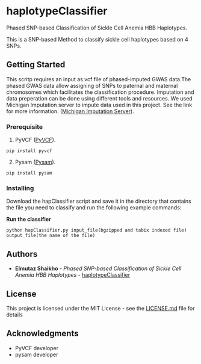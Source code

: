 # haplotypeClassifier
Phased SNP-based Classification of Sickle Cell Anemia HBB Haplotypes.

This is a SNP-based Method to classify sickle cell haplotypes based on 4 SNPs.

## Getting Started

This scritp requires an input as vcf file of phased-imputed GWAS data.The phased GWAS data allow assigning of SNPs to paternal and maternal chromosomes which facilitates the classification procedure. Imputation and data preperation can be done using different tools and resources. We used Michigan Imputation server to impute data used in this project. See the link for more information.
([Michigan Imputation Server](https://imputationserver.sph.umich.edu/start.html#!pages/help)).
### Prerequisite

1. PyVCF ([PyVCF](https://github.com/jamescasbon/PyVCF)).

```
pip install pyvcf
```
          
2. Pysam ([Pysam](https://github.com/pysam-developers/pysam)).


```
pip install pysam
```
          
### Installing

Download the hapClassifier script and save it in the directory that contains the file you need to classify and run the following example commands:


**Run the classifier**
```
python hapClassifier.py input_file(bgzipped and tabix indexed file) output_file(the name of the file) 
```

## Authors

* **Elmutaz Shaikho** - *Phased SNP-based Classification of Sickle Cell Anemia HBB Haplotypes* - [haplotypeClassifier](https://github.com/eshaikho/haplotypeClassifier)

## License

This project is licensed under the MIT License - see the [LICENSE.md](LICENSE.md) file for details

## Acknowledgments

* PyVCF developer 
* pysam developer
